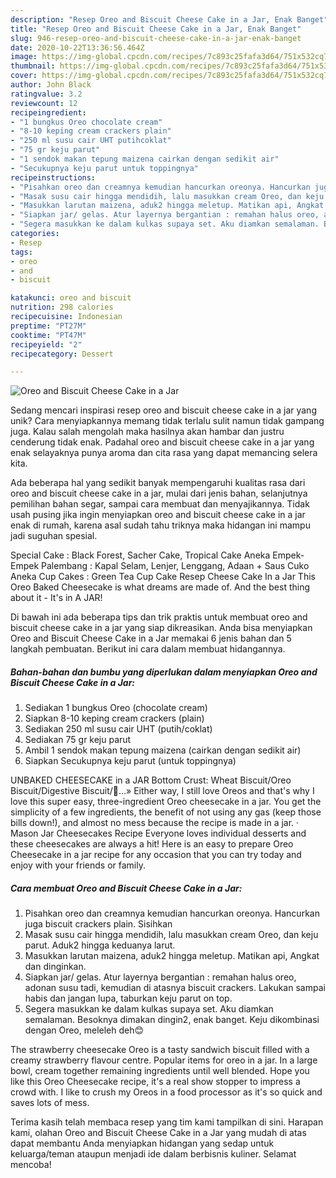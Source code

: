 ```yaml
---
description: "Resep Oreo and Biscuit Cheese Cake in a Jar, Enak Banget"
title: "Resep Oreo and Biscuit Cheese Cake in a Jar, Enak Banget"
slug: 946-resep-oreo-and-biscuit-cheese-cake-in-a-jar-enak-banget
date: 2020-10-22T13:36:56.464Z
image: https://img-global.cpcdn.com/recipes/7c893c25fafa3d64/751x532cq70/oreo-and-biscuit-cheese-cake-in-a-jar-foto-resep-utama.jpg
thumbnail: https://img-global.cpcdn.com/recipes/7c893c25fafa3d64/751x532cq70/oreo-and-biscuit-cheese-cake-in-a-jar-foto-resep-utama.jpg
cover: https://img-global.cpcdn.com/recipes/7c893c25fafa3d64/751x532cq70/oreo-and-biscuit-cheese-cake-in-a-jar-foto-resep-utama.jpg
author: John Black
ratingvalue: 3.2
reviewcount: 12
recipeingredient:
- "1 bungkus Oreo chocolate cream"
- "8-10 keping cream crackers plain"
- "250 ml susu cair UHT putihcoklat"
- "75 gr keju parut"
- "1 sendok makan tepung maizena cairkan dengan sedikit air"
- "Secukupnya keju parut untuk toppingnya"
recipeinstructions:
- "Pisahkan oreo dan creamnya kemudian hancurkan oreonya. Hancurkan juga biscuit crackers plain. Sisihkan"
- "Masak susu cair hingga mendidih, lalu masukkan cream Oreo, dan keju parut. Aduk2 hingga keduanya larut."
- "Masukkan larutan maizena, aduk2 hingga meletup. Matikan api, Angkat dan dinginkan."
- "Siapkan jar/ gelas. Atur layernya bergantian : remahan halus oreo, adonan susu tadi, kemudian di atasnya biscuit crackers. Lakukan sampai habis dan jangan lupa, taburkan keju parut on top."
- "Segera masukkan ke dalam kulkas supaya set. Aku diamkan semalaman. Besoknya dimakan dingin2, enak banget. Keju dikombinasi dengan Oreo, meleleh deh😊"
categories:
- Resep
tags:
- oreo
- and
- biscuit

katakunci: oreo and biscuit 
nutrition: 298 calories
recipecuisine: Indonesian
preptime: "PT27M"
cooktime: "PT47M"
recipeyield: "2"
recipecategory: Dessert

---
```



![Oreo and Biscuit Cheese Cake in a Jar](https://img-global.cpcdn.com/recipes/7c893c25fafa3d64/751x532cq70/oreo-and-biscuit-cheese-cake-in-a-jar-foto-resep-utama.jpg)

Sedang mencari inspirasi resep oreo and biscuit cheese cake in a jar yang unik? Cara menyiapkannya memang tidak terlalu sulit namun tidak gampang juga. Kalau salah mengolah maka hasilnya akan hambar dan justru cenderung tidak enak. Padahal oreo and biscuit cheese cake in a jar yang enak selayaknya punya aroma dan cita rasa yang dapat memancing selera kita.

Ada beberapa hal yang sedikit banyak mempengaruhi kualitas rasa dari oreo and biscuit cheese cake in a jar, mulai dari jenis bahan, selanjutnya pemilihan bahan segar, sampai cara membuat dan menyajikannya. Tidak usah pusing jika ingin menyiapkan oreo and biscuit cheese cake in a jar enak di rumah, karena asal sudah tahu triknya maka hidangan ini mampu jadi suguhan spesial.

Special Cake : Black Forest, Sacher Cake, Tropical Cake Aneka Empek-Empek Palembang : Kapal Selam, Lenjer, Lenggang, Adaan + Saus Cuko Aneka Cup Cakes : Green Tea Cup Cake Resep Cheese Cake In a Jar This Oreo Baked Cheesecake is what dreams are made of. And the best thing about it - It&#39;s in A JAR!


Di bawah ini ada beberapa tips dan trik praktis untuk membuat oreo and biscuit cheese cake in a jar yang siap dikreasikan. Anda bisa menyiapkan Oreo and Biscuit Cheese Cake in a Jar memakai 6 jenis bahan dan 5 langkah pembuatan. Berikut ini cara dalam membuat hidangannya.

<!--inarticleads1-->

##### Bahan-bahan dan bumbu yang diperlukan dalam menyiapkan Oreo and Biscuit Cheese Cake in a Jar:

1. Sediakan 1 bungkus Oreo (chocolate cream)
1. Siapkan 8-10 keping cream crackers (plain)
1. Sediakan 250 ml susu cair UHT (putih/coklat)
1. Sediakan 75 gr keju parut
1. Ambil 1 sendok makan tepung maizena (cairkan dengan sedikit air)
1. Siapkan Secukupnya keju parut (untuk toppingnya)


UNBAKED CHEESECAKE in a JAR Bottom Crust: Wheat Biscuit/Oreo Biscuit/Digestive Biscuit/🍋…» Either way, I still love Oreos and that&#39;s why I love this super easy, three-ingredient Oreo cheesecake in a jar. You get the simplicity of a few ingredients, the benefit of not using any gas (keep those bills down!), and almost no mess because the recipe is made in a jar. · Mason Jar Cheesecakes Recipe Everyone loves individual desserts and these cheesecakes are always a hit! Here is an easy to prepare Oreo Cheesecake in a jar recipe for any occasion that you can try today and enjoy with your friends or family. 

<!--inarticleads2-->

##### Cara membuat Oreo and Biscuit Cheese Cake in a Jar:

1. Pisahkan oreo dan creamnya kemudian hancurkan oreonya. Hancurkan juga biscuit crackers plain. Sisihkan
1. Masak susu cair hingga mendidih, lalu masukkan cream Oreo, dan keju parut. Aduk2 hingga keduanya larut.
1. Masukkan larutan maizena, aduk2 hingga meletup. Matikan api, Angkat dan dinginkan.
1. Siapkan jar/ gelas. Atur layernya bergantian : remahan halus oreo, adonan susu tadi, kemudian di atasnya biscuit crackers. Lakukan sampai habis dan jangan lupa, taburkan keju parut on top.
1. Segera masukkan ke dalam kulkas supaya set. Aku diamkan semalaman. Besoknya dimakan dingin2, enak banget. Keju dikombinasi dengan Oreo, meleleh deh😊


The strawberry cheesecake Oreo is a tasty sandwich biscuit filled with a creamy strawberry flavour centre. Popular items for oreo in a jar. In a large bowl, cream together remaining ingredients until well blended. Hope you like this Oreo Cheesecake recipe, it&#39;s a real show stopper to impress a crowd with. I like to crush my Oreos in a food processor as it&#39;s so quick and saves lots of mess. 

Terima kasih telah membaca resep yang tim kami tampilkan di sini. Harapan kami, olahan Oreo and Biscuit Cheese Cake in a Jar yang mudah di atas dapat membantu Anda menyiapkan hidangan yang sedap untuk keluarga/teman ataupun menjadi ide dalam berbisnis kuliner. Selamat mencoba!
